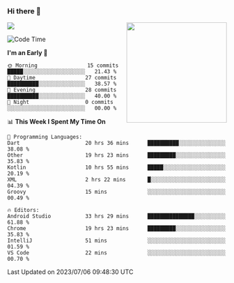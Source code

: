 ### Hi there 👋

![](https://metrics.lecoq.io/itaowu?template=classic&config.timezone=Asia%2FShanghai)
<img align='right' src="https://media.giphy.com/media/M9gbBd9nbDrOTu1Mqx/giphy.gif" width="230">

<!--START_SECTION:waka-->
![Code Time](http://img.shields.io/badge/Code%20Time-206%20hrs%2011%20mins-blue)

**I'm an Early 🐤** 

```text
🌞 Morning                15 commits          █████░░░░░░░░░░░░░░░░░░░░   21.43 % 
🌆 Daytime                27 commits          ██████████░░░░░░░░░░░░░░░   38.57 % 
🌃 Evening                28 commits          ██████████░░░░░░░░░░░░░░░   40.00 % 
🌙 Night                  0 commits           ░░░░░░░░░░░░░░░░░░░░░░░░░   00.00 % 
```


📊 **This Week I Spent My Time On** 

```text
💬 Programming Languages: 
Dart                     20 hrs 36 mins      ██████████░░░░░░░░░░░░░░░   38.08 % 
Other                    19 hrs 23 mins      █████████░░░░░░░░░░░░░░░░   35.83 % 
Kotlin                   10 hrs 55 mins      █████░░░░░░░░░░░░░░░░░░░░   20.19 % 
XML                      2 hrs 22 mins       █░░░░░░░░░░░░░░░░░░░░░░░░   04.39 % 
Groovy                   15 mins             ░░░░░░░░░░░░░░░░░░░░░░░░░   00.49 % 

🔥 Editors: 
Android Studio           33 hrs 29 mins      ███████████████░░░░░░░░░░   61.88 % 
Chrome                   19 hrs 23 mins      █████████░░░░░░░░░░░░░░░░   35.83 % 
IntelliJ                 51 mins             ░░░░░░░░░░░░░░░░░░░░░░░░░   01.59 % 
VS Code                  22 mins             ░░░░░░░░░░░░░░░░░░░░░░░░░   00.70 % 
```


 Last Updated on 2023/07/06 09:48:30 UTC
<!--END_SECTION:waka-->

<!--
**itaowu/itaowu** is a ✨ _special_ ✨ repository because its `README.md` (this file) appears on your GitHub profile.

Here are some ideas to get you started:

- 🔭 I’m currently working on ...
- 🌱 I’m currently learning ...
- 👯 I’m looking to collaborate on ...
- 🤔 I’m looking for help with ...
- 💬 Ask me about ...
- 📫 How to reach me: ...
- 😄 Pronouns: ...
- ⚡ Fun fact: ...
-->
